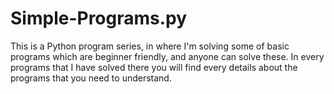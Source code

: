 # Simple-Programs.py

This is a Python program series, in where I'm solving some of basic programs which are beginner friendly, and anyone can solve these. In every programs that I have solved there you will find every details about the programs that you need to understand.
